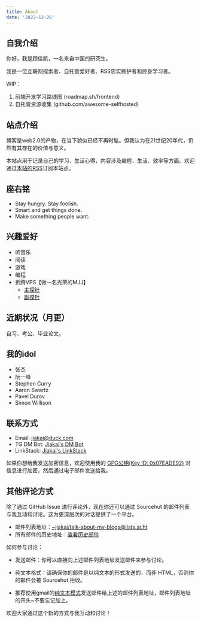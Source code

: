 ```yaml
---
title: About
date: '2022-12-26'
---
```


## 自我介绍

你好，我是顾佳凯，一名来自中国的研究生。

我是一位互联网探索者、自托管爱好者、RSS忠实拥护者和终身学习者。

WIP：
1. 前端开发学习路线图 (roadmap.sh/frontend)
2. 自托管资源收集 (github.com/awesome-selfhosted)

## 站点介绍

博客是web2.0的产物，在当下貌似已经不再时髦。但我认为在21世纪20年代，仍然有其存在的价值与意义。

本站点用于记录自己的学习、生活心得，内容涉及编程、生活、效率等方面。欢迎通过[本站的RSS](https://blog.gujiakai.top/index.xml)订阅本站点。

## 座右铭

- Stay hungry. Stay foolish.
- Smart and get things done.
- Make something people want.

## 兴趣爱好

- 听音乐
- 阅读
- 游戏
- 编程
- 折腾VPS【做一名光荣的MJJ】
    - [主探针](https://status.gujiakai.top)
    - [副探针](https://tz.gujiakai.top)

## 近期状况（月更）

自习、考公、毕业论文。

## 我的idol

- 张杰
- 阮一峰
- Stephen Curry
- Aaron Swartz
- Pavel Durov
- Simon Willison

## 联系方式

- Email: [jiakai@duck.com](mailto:jiakai@duck.com)
- TG DM Bot: [Jiakai's DM Bot](https://t.me/real_jk_bot)
- LinkStack: [Jiakai's LinkStack](https://gujiakai.me)

如果你想给我发送加密信息，欢迎使用我的 [GPG公钥(Key ID: 0x07EADE92)](/my_public_key.asc) 对信息进行加密，然后通过电子邮件发送给我。

## 其他评论方式

除了通过 GitHub Issue 进行评论外，现在你还可以通过 Sourcehut 的邮件列表与我互动和讨论。这为更深层次的对话提供了一个平台。

- 邮件列表地址：[~jiakai/talk-about-my-blogs@lists.sr.ht](mailto:~jiakai/talk-about-my-blogs@lists.sr.ht)
- 所有邮件的历史地址：[查看历史邮件](https://lists.sr.ht/~jiakai/talk-about-my-blogs)

如何参与讨论：

- 发送邮件：你可以直接向上述邮件列表地址发送邮件来参与讨论。

- 纯文本格式：请确保你的邮件是以纯文本的形式发送的，而非 HTML，否则你的邮件会被 Sourcehut 拒收。

- 推荐使用gmail的[纯文本模式](https://useplaintext.email/#gmail-web)发送邮件给上述的邮件列表地址，邮件列表地址的开头~不要忘记加上。

欢迎大家通过这个新的方式与我互动和讨论！